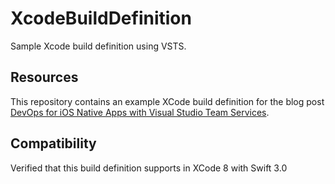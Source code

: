 # XcodeBuildDefinition
Sample Xcode build definition using VSTS.

## Resources

This repository contains an example XCode build definition for the blog post [DevOps for iOS Native Apps with Visual Studio Team Services](https://medium.com/@kfarooqa/devops-for-ios-native-apps-with-visual-studio-team-services-1d792ae997f1).

## Compatibility

Verified that this build definition supports in XCode 8 with Swift 3.0

